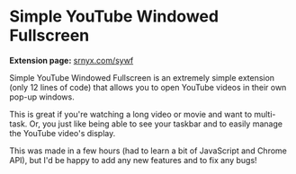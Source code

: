 # Simple YouTube Windowed Fullscreen

**Extension page:** [srnyx.com/sywf](https://srnyx.com/sywf)

Simple YouTube Windowed Fullscreen is an extremely simple extension (only 12 lines of code) that allows you to open YouTube videos in their own pop-up windows.

This is great if you're watching a long video or movie and want to multi-task. Or, you just like being able to see your taskbar and to easily manage the YouTube video's display.

This was made in a few hours (had to learn a bit of JavaScript and Chrome API), but I'd be happy to add any new features and to fix any bugs!
